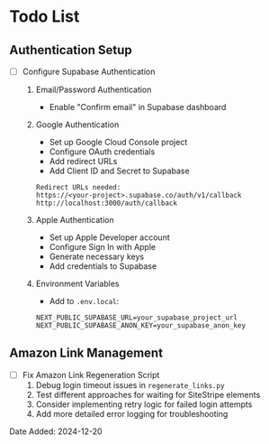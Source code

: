 # Todo List

## Authentication Setup
- [ ] Configure Supabase Authentication
  1. Email/Password Authentication
     - Enable "Confirm email" in Supabase dashboard
  
  2. Google Authentication
     - Set up Google Cloud Console project
     - Configure OAuth credentials
     - Add redirect URLs
     - Add Client ID and Secret to Supabase
     ```
     Redirect URLs needed:
     https://<your-project>.supabase.co/auth/v1/callback
     http://localhost:3000/auth/callback
     ```
  
  3. Apple Authentication
     - Set up Apple Developer account
     - Configure Sign In with Apple
     - Generate necessary keys
     - Add credentials to Supabase
  
  4. Environment Variables
     - Add to `.env.local`:
     ```
     NEXT_PUBLIC_SUPABASE_URL=your_supabase_project_url
     NEXT_PUBLIC_SUPABASE_ANON_KEY=your_supabase_anon_key
     ```

## Amazon Link Management
- [ ] Fix Amazon Link Regeneration Script
  1. Debug login timeout issues in `regenerate_links.py`
  2. Test different approaches for waiting for SiteStripe elements
  3. Consider implementing retry logic for failed login attempts
  4. Add more detailed error logging for troubleshooting

Date Added: 2024-12-20
